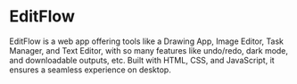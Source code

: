 # EditFlow

EditFlow is a web app offering tools like a Drawing App, Image Editor, Task Manager, and Text Editor, with
so many features like undo/redo, dark mode, and downloadable outputs, etc. Built with HTML, CSS, and
JavaScript, it ensures a seamless experience on desktop.
